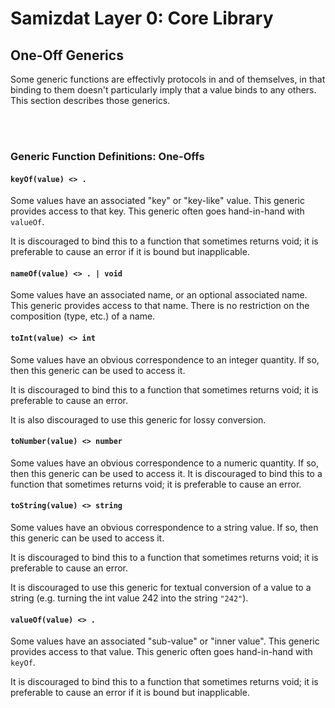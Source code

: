 Samizdat Layer 0: Core Library
==============================

One-Off Generics
----------------

Some generic functions are effectivly protocols in and of themselves,
in that binding to them doesn't particularly imply that a value binds
to any others. This section describes those generics.

<br><br>
### Generic Function Definitions: One-Offs

#### `keyOf(value) <> .`

Some values have an associated "key" or "key-like" value.
This generic provides access to that key. This generic often goes
hand-in-hand with `valueOf`.

It is discouraged to bind this to a function that sometimes returns void;
it is preferable to cause an error if it is bound but inapplicable.

#### `nameOf(value) <> . | void`

Some values have an associated name, or an optional associated name.
This generic provides access to that name. There is no restriction
on the composition (type, etc.) of a name.

#### `toInt(value) <> int`

Some values have an obvious correspondence to an integer quantity. If
so, then this generic can be used to access it.

It is discouraged to bind this to a function that sometimes returns void;
it is preferable to cause an error.

It is also discouraged to use this generic for lossy conversion.

#### `toNumber(value) <> number`

Some values have an obvious correspondence to a numeric quantity. If
so, then this generic can be used to access it. It is discouraged to
bind this to a function that sometimes returns void; it is preferable
to cause an error.

#### `toString(value) <> string`

Some values have an obvious correspondence to a string value. If
so, then this generic can be used to access it.

It is discouraged to bind this to a function that sometimes returns void;
it is preferable to cause an error.

It is discouraged to use this generic for textual conversion of a value
to a string (e.g. turning the int value 242 into the string `"242"`).

#### `valueOf(value) <> .`

Some values have an associated "sub-value" or "inner value".
This generic provides access to that value. This generic often goes
hand-in-hand with `keyOf`.

It is discouraged to bind this to a function that sometimes returns void;
it is preferable to cause an error if it is bound but inapplicable.
